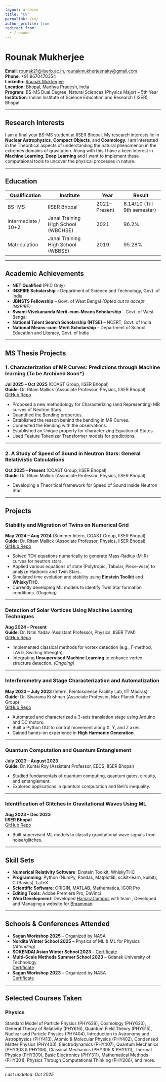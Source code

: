 ```yaml
---
layout: archive
title: "CV"
permalink: /cv/
author_profile: true
redirect_from:
  - /resume
---
```


# Rounak Mukherjee

**Email**: [rounak21@iiserb.ac.in](mailto:rounak21@iiserb.ac.in), [rounakmukherjeenaity@gmail.com](mailto:rounakmukherjeenaity@gmail.com)  
**Phone**: +91 8670470354  
**LinkedIn**: [Rounak Mukherjee](https://www.linkedin.com/in/rounak-mukherjee-iiserb)  
**Location**: Bhopal, Madhya Pradesh, India  
**Program**: BS-MS Dual Degree, Natural Sciences (Physics Major) – 5th Year  
**Institution**: Indian Institute of Science Education and Research (IISER) Bhopal  

---

## Research Interests

I am a final year BS-MS student at IISER Bhopal. My research interests lie in **Nuclear Astrophysics**, **Compact Objects**, and **Cosmology**. I am interested in the Theoritical aspects of understanding the natural phenomenon in the extremes domains of gravitation. Along with this I have a keen interest in **Machine Learning**, **Deep Learning** and I want to implement these computaional tools to uncover the physical processes in nature. 

---

## Education

| Qualification | Institute | Year | Result |
| --- | --- | --- | --- |
| BS-MS | IISER Bhopal | 2021–Present | 8.14/10 (Till 9th semester) |
| Intermediate / 10+2 | Janai Training High School (WBCHSE) | 2021 | 96.2% |
| Matriculation | Janai Training High School (WBBSE) | 2019 | 95.28% |

---

## Academic Achievements
- **NET Qualified** (PhD Only)
- **INSPIRE Scholarship** – Department of Science and Technology, Govt. of India  
- **JBNSTS Fellowship** – Govt. of West Bengal *(Opted out to accept INSPIRE)*  
- **Swami Vivekananda Merit-cum-Means Scholarship** – Govt. of West Bengal  
- **National Talent Search Scholarship (NTSE)** – NCERT, Govt. of India  
- **National Means-cum-Merit Scholarship** – Department of School Education and Literacy, Govt. of India  

---

## MS Thesis Projects

### 1. Characterization of MR Curves: Predictions through Machine learning  (To be Archived Soon*)
**Jul 2025 – Oct 2025** (COAST Group, IISER Bhopal)  
**Guide**: Dr. Ritam Mallick (Associate Professor, Physics, IISER Bhopal)  
[GitHub Repo](https://github.com/Rounakrik/MR-Characterization-and-Speed-of-Sound-Modelling-Predictions-through-Machine-Learning)

- Proposed a new methodology for Characterizing (and Representing) MR curves of Neutron Stars.
- Quantified the Bending properties.
- Established the reason behind the bending in MR Curves.
- Connected the Bending with the observations.
- Established an Unique property for characterizing Equation of States.
- Used Feature Tokenizer Transformer models for predictions.

---

### 2. A Study of Speed of Sound in Neutron Stars: General Relativistic Calculations
**Oct 2025 – Present** (COAST Group, IISER Bhopal)  
**Guide**: Dr. Ritam Mallick (Associate Professor, Physics, IISER Bhopal)  

- Developing a Theoritical framework for Speed of Sound inside Neutron Star.

---

## Projects

### Stability and Migration of Twins on Numerical Grid  
**May 2024 – Aug 2024** (Summer Intern, COAST Group, IISER Bhopal)  
**Guide**: Dr. Ritam Mallick (Associate Professor, Physics, IISER Bhopal)  
[GitHub Repo](https://github.com/Rounakrik/Identification_of_Glitches_in_Gravitational_Waves_Using_Machine_Learning)

- Solved TOV equations numerically to generate Mass-Radius (M-R) curves for neutron stars.
- Applied various equations of state (Polytropic, Tabular, Piece-wise) to analyze Hadronic and Twin Stars.
- Simulated time evolution and stability using **Einstein Toolkit** and **WhiskyTHC**.
- Currently developing ML models to identify Twin Star formation conditions. *(Ongoing)*

---

### Detection of Solar Vortices Using Machine Learning Techniques  
**Aug 2024 – Present**  
**Guide**: Dr. Nitin Yadav (Assistant Professor, Physics, IISER TVM)  
[GitHub Repo](https://github.com/Rounakrik/Identification_of_Glitches_in_Gravitational_Waves_Using_Machine_Learning)

- Implemented classical methods for vortex detection (e.g., Γ-method, LAVD, Swirling Strength).
- Integrating **Unsupervised Machine Learning** to enhance vortex structure detection. *(Ongoing)*

---

### Interferometry and Stage Characterization and Automatization  
**May 2023 – July 2023** (Intern, Femtoscience Facility Lab, IIT Madras)  
**Guide**: Dr. Sivarama Krishnan (Associate Professor, Max Planck Partner Group)  
[GitHub Repo](https://github.com/Rounakrik/Translation_Stage_Automatization_GUI)

- Automated and characterized a 3-axis translation stage using Arduino and DC motors.
- Built a Python GUI to control movement along X, Y, and Z axes.
- Gained hands-on experience in **High Harmonic Generation**.

---

### Quantum Computation and Quantum Entanglement  
**July 2023 – August 2023**  
**Guide**: Dr. Kuntal Roy (Assistant Professor, EECS, IISER Bhopal)

- Studied fundamentals of quantum computing, quantum gates, circuits, and entanglement.
- Explored applications in quantum computation and Bell's inequality.

---

### Identification of Glitches in Gravitational Waves Using ML  
**Aug 2023 – Dec 2023**  
**IISER Bhopal**  
[GitHub Repo](https://github.com/Rounakrik/Identification_of_Glitches_in_Gravitational_Waves_Using_Machine_Learning)

- Built supervised ML models to classify gravitational wave signals from noise/glitches.

---

## Skill Sets

- **Numerical Relativity Software**: Einstein Toolkit, WhiskyTHC  
- **Programming**: Python (NumPy, Pandas, Matplotlib, scikit-learn, kuibit), C (Basics), LaTeX  
- **Scientific Software**: ORIGIN, MATLAB, Mathematica, IGOR Pro  
- **Editing Tools**: Adobe Premiere Pro, DaVinci  
- **Web Development**: Developed [HamaraCampus](http://www.hamaracampus.com) with team , Developed and Managing a website for [Bhramman](http://www.bhramman.com)

---

## Schools & Conferences Attended

- **Sagan Workshop 2025** – Organized by NASA
- **Nordita Winter School 2025** – Physics of ML & ML for Physics *(Attending)*  
- **SOKENDAI Asian Winter School 2023** – [Certificate](https://drive.google.com/file/d/17R9gmvshzJTaPpalQfNiHnOCBYfOAdq5/view?usp=share_link)  
- **Multi-Scale Methods Summer School 2023** – Gdansk University of Technology  
  [Certificate](https://drive.google.com/drive/u/0/folders/1X8MzNj0iT4dFVrmSwd1y8IW0Ddz8t64l)  
- **Sagan Workshop 2023** – Organized by NASA  
  [Certificate](https://drive.google.com/drive/u/0/folders/1X8MzNj0iT4dFVrmSwd1y8IW0Ddz8t64l)  

---

## Selected Courses Taken

### Physics  
Standard Model of Particle Physics (PHY639), Cosmology (PHY630), General Theory of Relativity (PHY616), Quantum Field Theory (PHY615), Nuclear and Particle Physics (PHY404), Introduction to Astronomy and Astrophysics (PHY413), Atomic & Molecular Physics (PHY402), Condensed Matter Physics (PHY403), Electrodynamics (PHY407), Quantum Mechanics (PHY303 & PHY106), Classical Mechanics (PHY305 & PHY101), Thermal Physics (PHY309), Basic Electronics (PHY311), Mathematical Methods (PHY301), Physics Through Computational Thinking (PHY206), and more.

---

_Last updated: Oct 2025_

